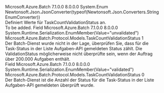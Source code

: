 <Type Name="TaskCountValidationStatus" FullName="Microsoft.Azure.Batch.Protocol.Models.TaskCountValidationStatus">
  <TypeSignature Language="C#" Value="public enum TaskCountValidationStatus" />
  <TypeSignature Language="ILAsm" Value=".class public auto ansi sealed TaskCountValidationStatus extends System.Enum" />
  <TypeSignature Language="DocId" Value="T:Microsoft.Azure.Batch.Protocol.Models.TaskCountValidationStatus" />
  <TypeSignature Language="VB.NET" Value="Public Enum TaskCountValidationStatus" />
  <TypeSignature Language="F#" Value="type TaskCountValidationStatus = " />
  <AssemblyInfo>
    <AssemblyName>Microsoft.Azure.Batch</AssemblyName>
    <AssemblyVersion>7.1.0.0</AssemblyVersion>
    <AssemblyVersion>8.0.0.0</AssemblyVersion>
  </AssemblyInfo>
  <Base>
    <BaseTypeName>System.Enum</BaseTypeName>
  </Base>
  <Attributes>
    <Attribute>
      <AttributeName>Newtonsoft.Json.JsonConverter(typeof(Newtonsoft.Json.Converters.StringEnumConverter))</AttributeName>
    </Attribute>
  </Attributes>
  <Docs>
    <summary>
            Definiert Werte für TaskCountValidationStatus an.
            </summary>
    <remarks>To be added.</remarks>
  </Docs>
  <Members>
    <Member MemberName="Unvalidated">
      <MemberSignature Language="C#" Value="Unvalidated" />
      <MemberSignature Language="ILAsm" Value=".field public static literal valuetype Microsoft.Azure.Batch.Protocol.Models.TaskCountValidationStatus Unvalidated = int32(1)" />
      <MemberSignature Language="DocId" Value="F:Microsoft.Azure.Batch.Protocol.Models.TaskCountValidationStatus.Unvalidated" />
      <MemberSignature Language="VB.NET" Value="Unvalidated" />
      <MemberSignature Language="F#" Value="Unvalidated = 1" Usage="Microsoft.Azure.Batch.Protocol.Models.TaskCountValidationStatus.Unvalidated" />
      <MemberType>Field</MemberType>
      <AssemblyInfo>
        <AssemblyName>Microsoft.Azure.Batch</AssemblyName>
        <AssemblyVersion>7.1.0.0</AssemblyVersion>
        <AssemblyVersion>8.0.0.0</AssemblyVersion>
      </AssemblyInfo>
      <Attributes>
        <Attribute>
          <AttributeName>System.Runtime.Serialization.EnumMember(Value="unvalidated")</AttributeName>
        </Attribute>
      </Attributes>
      <ReturnValue>
        <ReturnType>Microsoft.Azure.Batch.Protocol.Models.TaskCountValidationStatus</ReturnType>
      </ReturnValue>
      <MemberValue>1</MemberValue>
      <Docs>
        <summary>
            Der Batch-Dienst wurde nicht in der Lage, überprüfen Sie, dass für die Task-Status in der Liste Aufgaben-API gemeldeten Status zählt. Die ValidationStatus möglicherweise nicht überprüfte sein, wenn der Auftrag über 200.000 Aufgaben enthält.
            </summary>
      </Docs>
    </Member>
    <Member MemberName="Validated">
      <MemberSignature Language="C#" Value="Validated" />
      <MemberSignature Language="ILAsm" Value=".field public static literal valuetype Microsoft.Azure.Batch.Protocol.Models.TaskCountValidationStatus Validated = int32(0)" />
      <MemberSignature Language="DocId" Value="F:Microsoft.Azure.Batch.Protocol.Models.TaskCountValidationStatus.Validated" />
      <MemberSignature Language="VB.NET" Value="Validated" />
      <MemberSignature Language="F#" Value="Validated = 0" Usage="Microsoft.Azure.Batch.Protocol.Models.TaskCountValidationStatus.Validated" />
      <MemberType>Field</MemberType>
      <AssemblyInfo>
        <AssemblyName>Microsoft.Azure.Batch</AssemblyName>
        <AssemblyVersion>7.1.0.0</AssemblyVersion>
        <AssemblyVersion>8.0.0.0</AssemblyVersion>
      </AssemblyInfo>
      <Attributes>
        <Attribute>
          <AttributeName>System.Runtime.Serialization.EnumMember(Value="validated")</AttributeName>
        </Attribute>
      </Attributes>
      <ReturnValue>
        <ReturnType>Microsoft.Azure.Batch.Protocol.Models.TaskCountValidationStatus</ReturnType>
      </ReturnValue>
      <MemberValue>0</MemberValue>
      <Docs>
        <summary>
            Der Batch-Dienst ist die Anzahl der Status für die Task-Status in der Liste Aufgaben-API gemeldeten überprüft wurde.
            </summary>
      </Docs>
    </Member>
  </Members>
</Type>